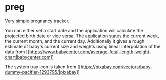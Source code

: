 # preg
Very simple pregnancy tracker.

You can either set a start date and the application will calculate the projected
birth date or vice versa.
The application states the current week, the current month, and the current day.
Additionally it gives a rough estimate of baby's current size and weights using
linear interpolation of the data from [[https://www.babycenter.com/average-fetal-length-weight-chart|babycenter.com]]

The system tray icon is taken from
[[https://pixabay.com/vectors/baby-dummy-pacifier-1293795/|pixabay]]
